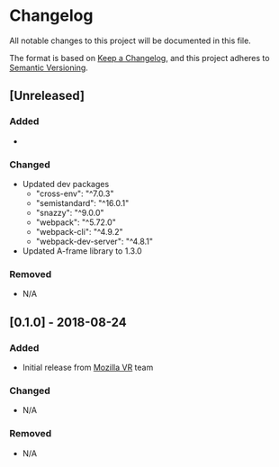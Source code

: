 # Changelog
All notable changes to this project will be documented in this file.

The format is based on [Keep a Changelog](https://keepachangelog.com/en/1.0.0/),
and this project adheres to [Semantic Versioning](https://semver.org/spec/v2.0.0.html).

## [Unreleased]
### Added
- 

### Changed
- Updated dev packages
  - "cross-env": "^7.0.3"
  - "semistandard": "^16.0.1"
  - "snazzy": "^9.0.0"
  - "webpack": "^5.72.0"
  - "webpack-cli": "^4.9.2"
  - "webpack-dev-server": "^4.8.1"
- Updated A-frame library to 1.3.0

### Removed
- N/A

## [0.1.0] - 2018-08-24
### Added
- Initial release from [Mozilla VR](http://mozvr.com) team

### Changed
- N/A

### Removed
- N/A
